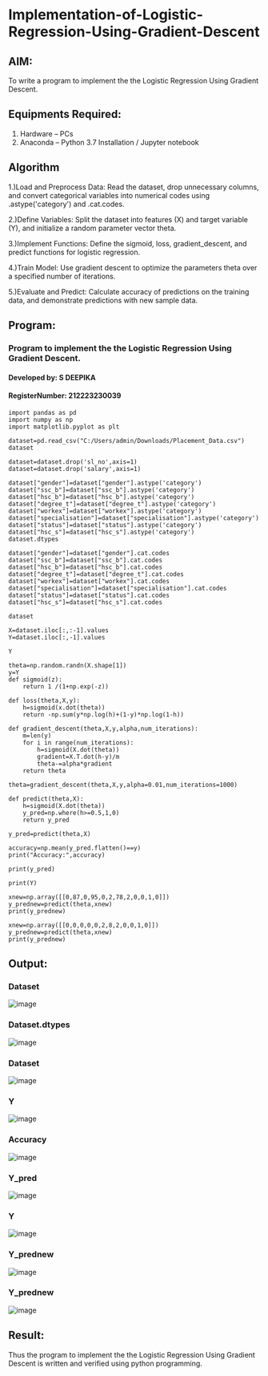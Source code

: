 # Implementation-of-Logistic-Regression-Using-Gradient-Descent

## AIM:
To write a program to implement the the Logistic Regression Using Gradient Descent.

## Equipments Required:
1. Hardware – PCs
2. Anaconda – Python 3.7 Installation / Jupyter notebook

## Algorithm

1.)Load and Preprocess Data: Read the dataset, drop unnecessary columns, and convert categorical variables into numerical codes using .astype('category') and .cat.codes.

2.)Define Variables: Split the dataset into features (X) and target variable (Y), and initialize a random parameter vector theta.

3.)Implement Functions: Define the sigmoid, loss, gradient_descent, and predict functions for logistic regression.

4.)Train Model: Use gradient descent to optimize the parameters theta over a specified number of iterations.

5.)Evaluate and Predict: Calculate accuracy of predictions on the training data, and demonstrate predictions with new sample data.

## Program:

### Program to implement the the Logistic Regression Using Gradient Descent.
#### Developed by: S DEEPIKA
#### RegisterNumber: 212223230039
```
import pandas as pd
import numpy as np
import matplotlib.pyplot as plt

dataset=pd.read_csv("C:/Users/admin/Downloads/Placement_Data.csv")
dataset

dataset=dataset.drop('sl_no',axis=1)
dataset=dataset.drop('salary',axis=1)

dataset["gender"]=dataset["gender"].astype('category')
dataset["ssc_b"]=dataset["ssc_b"].astype('category')
dataset["hsc_b"]=dataset["hsc_b"].astype('category')
dataset["degree_t"]=dataset["degree_t"].astype('category')
dataset["workex"]=dataset["workex"].astype('category')
dataset["specialisation"]=dataset["specialisation"].astype('category')
dataset["status"]=dataset["status"].astype('category')
dataset["hsc_s"]=dataset["hsc_s"].astype('category')
dataset.dtypes

dataset["gender"]=dataset["gender"].cat.codes
dataset["ssc_b"]=dataset["ssc_b"].cat.codes
dataset["hsc_b"]=dataset["hsc_b"].cat.codes
dataset["degree_t"]=dataset["degree_t"].cat.codes
dataset["workex"]=dataset["workex"].cat.codes
dataset["specialisation"]=dataset["specialisation"].cat.codes
dataset["status"]=dataset["status"].cat.codes
dataset["hsc_s"]=dataset["hsc_s"].cat.codes

dataset

X=dataset.iloc[:,:-1].values
Y=dataset.iloc[:,-1].values

Y

theta=np.random.randn(X.shape[1])
y=Y
def sigmoid(z):
    return 1 /(1+np.exp(-z))

def loss(theta,X,y):
    h=sigmoid(x.dot(theta))
    return -np.sum(y*np.log(h)+(1-y)*np.log(1-h))

def gradient_descent(theta,X,y,alpha,num_iterations):
    m=len(y)
    for i in range(num_iterations):
        h=sigmoid(X.dot(theta))
        gradient=X.T.dot(h-y)/m
        theta-=alpha*gradient
    return theta

theta=gradient_descent(theta,X,y,alpha=0.01,num_iterations=1000)

def predict(theta,X):
    h=sigmoid(X.dot(theta))
    y_pred=np.where(h>=0.5,1,0)
    return y_pred 

y_pred=predict(theta,X)

accuracy=np.mean(y_pred.flatten()==y)
print("Accuracy:",accuracy)

print(y_pred)

print(Y)

xnew=np.array([[0,87,0,95,0,2,78,2,0,0,1,0]])
y_prednew=predict(theta,xnew)
print(y_prednew)

xnew=np.array([[0,0,0,0,0,2,8,2,0,0,1,0]])
y_prednew=predict(theta,xnew)
print(y_prednew)

```

## Output:

### Dataset
![image](https://github.com/SanjayBalaji0/-Implementation-of-Logistic-Regression-Using-Gradient-Descent/assets/145533553/8040b2a6-d590-44c0-84a0-1ebeae4212c7)
### Dataset.dtypes
![image](https://github.com/SanjayBalaji0/-Implementation-of-Logistic-Regression-Using-Gradient-Descent/assets/145533553/1457c40d-7fa4-42cc-94c7-479fcdaf23cd)
### Dataset
![image](https://github.com/SanjayBalaji0/-Implementation-of-Logistic-Regression-Using-Gradient-Descent/assets/145533553/f5a9820d-9777-481c-8ba7-38d650ace909)
### Y
![image](https://github.com/SanjayBalaji0/-Implementation-of-Logistic-Regression-Using-Gradient-Descent/assets/145533553/29754610-b704-46ca-b12c-af7d82fa5b78)
### Accuracy
![image](https://github.com/SanjayBalaji0/-Implementation-of-Logistic-Regression-Using-Gradient-Descent/assets/145533553/e8d39e52-e857-4319-b59d-5bb652ef0967)
### Y_pred
![image](https://github.com/SanjayBalaji0/-Implementation-of-Logistic-Regression-Using-Gradient-Descent/assets/145533553/c58f3da5-0413-4fe2-9e14-45ba7d9426b0)
### Y
![image](https://github.com/SanjayBalaji0/-Implementation-of-Logistic-Regression-Using-Gradient-Descent/assets/145533553/e777bdf3-cccf-4376-b961-929223f78b09)
### Y_prednew
![image](https://github.com/SanjayBalaji0/-Implementation-of-Logistic-Regression-Using-Gradient-Descent/assets/145533553/ad1f7e8e-dec2-4190-a45a-1b53c9fe7a45)
### Y_prednew
![image](https://github.com/SanjayBalaji0/-Implementation-of-Logistic-Regression-Using-Gradient-Descent/assets/145533553/9416a246-2833-48a5-a123-1452d70a3da8)




## Result:
Thus the program to implement the the Logistic Regression Using Gradient Descent is written and verified using python programming.

